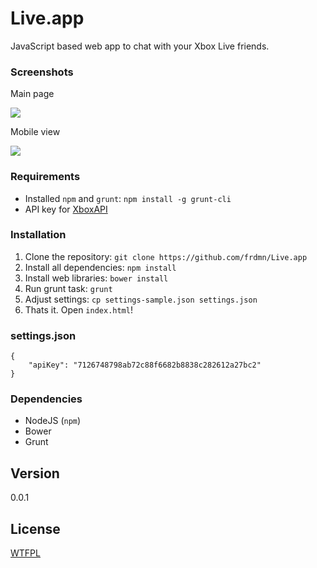 Live.app
========

JavaScript based web app to chat with your Xbox Live friends.

### Screenshots

Main page

![](http://up.frd.mn/0CD09.png)

Mobile view

![](http://up.frd.mn/Jgjhd.png)

### Requirements

* Installed `npm` and `grunt`: `npm install -g grunt-cli` 
* API key for [XboxAPI](https://xboxapi.com/documentation)

### Installation

1. Clone the repository: `git clone https://github.com/frdmn/Live.app`
2. Install all dependencies: `npm install`
3. Install web libraries: `bower install`
4. Run grunt task: `grunt`
5. Adjust settings: `cp settings-sample.json settings.json`
6. Thats it. Open `index.html`!

### settings.json

	{
		"apiKey": "7126748798ab72c88f6682b8838c282612a27bc2" 
	}

### Dependencies

* NodeJS (`npm`)
* Bower
* Grunt

## Version

0.0.1

## License

[WTFPL](LICENSE)
